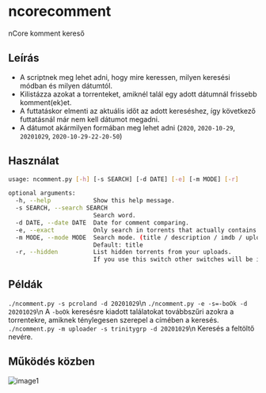 # ncorecomment
nCore komment kereső

## Leírás
* A scriptnek meg lehet adni, hogy mire keressen, milyen keresési módban és milyen dátumtól.
* Kilistázza azokat a torrenteket, amiknél talál egy adott dátumnál frissebb komment(ek)et.
* A futtatáskor elmenti az aktuális időt az adott kereséshez, így következő futtatásnál már nem kell dátumot megadni.
* A dátumot akármilyen formában meg lehet adni (`2020`, `2020-10-29`, `20201029`, `2020-10-29-22-20-50`)

## Használat
```sh
usage: ncomment.py [-h] [-s SEARCH] [-d DATE] [-e] [-m MODE] [-r]

optional arguments:
  -h, --help            Show this help message.
  -s SEARCH, --search SEARCH
                        Search word.
  -d DATE, --date DATE  Date for comment comparing.
  -e, --exact           Only search in torrents that actually contains the search string in the torrent name.
  -m MODE, --mode MODE  Search mode. (title / description / imdb / uploader)
                        Default: title
  -r, --hidden          List hidden torrents from your uploads.
                        If you use this switch other switches will be ignored.
```

## Példák
`./ncomment.py -s pcroland -d 20201029`\n
`./ncomment.py -e -s=-boOk -d 20201029`\n
A `-boOk` keresésre kiadott találatokat továbbszűri azokra a torrentekre, amiknek ténylegesen szerepel a címében a keresés.
`./ncomment.py -m uploader -s trinitygrp -d 20201029`\n
Keresés a feltöltő nevére.

## Működés közben
![image1](https://widevine.is-a.fail/uCFL3y.gif)